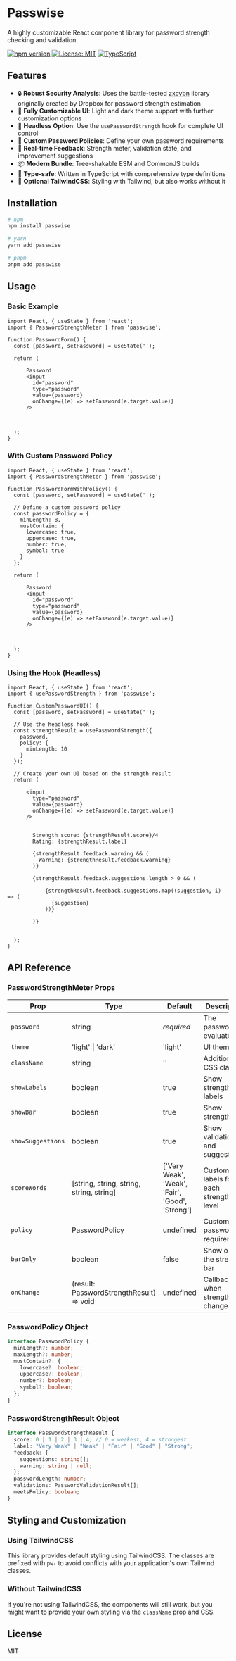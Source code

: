 # Passwise

A highly customizable React component library for password strength checking and validation.

[![npm version](https://img.shields.io/npm/v/passwise.svg)](https://www.npmjs.com/package/passwise)
[![License: MIT](https://img.shields.io/badge/License-MIT-blue.svg)](https://opensource.org/licenses/MIT)
[![TypeScript](https://img.shields.io/badge/%3C%2F%3E-TypeScript-blue)](https://www.typescriptlang.org/)

## Features

- 🔒 **Robust Security Analysis**: Uses the battle-tested [zxcvbn](https://github.com/dropbox/zxcvbn) library originally created by Dropbox for password strength estimation
- 🎨 **Fully Customizable UI**: Light and dark theme support with further customization options
- 🧩 **Headless Option**: Use the `usePasswordStrength` hook for complete UI control
- 📏 **Custom Password Policies**: Define your own password requirements
- 🔄 **Real-time Feedback**: Strength meter, validation state, and improvement suggestions
- 📦 **Modern Bundle**: Tree-shakable ESM and CommonJS builds
- 📝 **Type-safe**: Written in TypeScript with comprehensive type definitions
- 🎯 **Optional TailwindCSS**: Styling with Tailwind, but also works without it

## Installation

```bash
# npm
npm install passwise

# yarn
yarn add passwise

# pnpm
pnpm add passwise
```

## Usage

### Basic Example

```tsx
import React, { useState } from 'react';
import { PasswordStrengthMeter } from 'passwise';

function PasswordForm() {
  const [password, setPassword] = useState('');

  return (

      Password
      <input
        id="password"
        type="password"
        value={password}
        onChange={(e) => setPassword(e.target.value)}
      />



  );
}
```

### With Custom Password Policy

```tsx
import React, { useState } from 'react';
import { PasswordStrengthMeter } from 'passwise';

function PasswordFormWithPolicy() {
  const [password, setPassword] = useState('');

  // Define a custom password policy
  const passwordPolicy = {
    minLength: 8,
    mustContain: {
      lowercase: true,
      uppercase: true,
      number: true,
      symbol: true
    }
  };

  return (

      Password
      <input
        id="password"
        type="password"
        value={password}
        onChange={(e) => setPassword(e.target.value)}
      />



  );
}
```

### Using the Hook (Headless)

```tsx
import React, { useState } from 'react';
import { usePasswordStrength } from 'passwise';

function CustomPasswordUI() {
  const [password, setPassword] = useState('');

  // Use the headless hook
  const strengthResult = usePasswordStrength({
    password,
    policy: {
      minLength: 10
    }
  });

  // Create your own UI based on the strength result
  return (

      <input
        type="password"
        value={password}
        onChange={(e) => setPassword(e.target.value)}
      />


        Strength score: {strengthResult.score}/4
        Rating: {strengthResult.label}

        {strengthResult.feedback.warning && (
          Warning: {strengthResult.feedback.warning}
        )}

        {strengthResult.feedback.suggestions.length > 0 && (

            {strengthResult.feedback.suggestions.map((suggestion, i) => (
              {suggestion}
            ))}

        )}


  );
}
```

## API Reference

### PasswordStrengthMeter Props

| Prop              | Type                                     | Default                                         | Description                           |
| ----------------- | ---------------------------------------- | ----------------------------------------------- | ------------------------------------- |
| `password`        | string                                   | _required_                                      | The password to evaluate              |
| `theme`           | 'light' \| 'dark'                        | 'light'                                         | UI theme                              |
| `className`       | string                                   | ''                                              | Additional CSS classes                |
| `showLabels`      | boolean                                  | true                                            | Show strength labels                  |
| `showBar`         | boolean                                  | true                                            | Show strength bar                     |
| `showSuggestions` | boolean                                  | true                                            | Show validation and suggestions       |
| `scoreWords`      | [string, string, string, string, string] | ['Very Weak', 'Weak', 'Fair', 'Good', 'Strong'] | Custom labels for each strength level |
| `policy`          | PasswordPolicy                           | undefined                                       | Custom password requirements          |
| `barOnly`         | boolean                                  | false                                           | Show only the strength bar            |
| `onChange`        | (result: PasswordStrengthResult) => void | undefined                                       | Callback when strength changes        |

### PasswordPolicy Object

```typescript
interface PasswordPolicy {
  minLength?: number;
  maxLength?: number;
  mustContain?: {
    lowercase?: boolean;
    uppercase?: boolean;
    number?: boolean;
    symbol?: boolean;
  };
}
```

### PasswordStrengthResult Object

```typescript
interface PasswordStrengthResult {
  score: 0 | 1 | 2 | 3 | 4; // 0 = weakest, 4 = strongest
  label: "Very Weak" | "Weak" | "Fair" | "Good" | "Strong";
  feedback: {
    suggestions: string[];
    warning: string | null;
  };
  passwordLength: number;
  validations: PasswordValidationResult[];
  meetsPolicy: boolean;
}
```

## Styling and Customization

### Using TailwindCSS

This library provides default styling using TailwindCSS. The classes are prefixed with `pw-` to avoid conflicts with your application's own Tailwind classes.

### Without TailwindCSS

If you're not using TailwindCSS, the components will still work, but you might want to provide your own styling via the `className` prop and CSS.

## License

MIT
